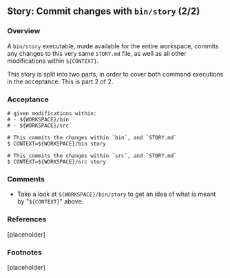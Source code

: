 ## Story: Commit changes with `bin/story` (2/2)

### Overview

A `bin/story` executable, made available for the entire workspace, commits any changes to this very same `STORY.md` file, as well as all other modifications within `${CONTEXT}`.

This story is split into two parts, in order to cover both command executions in the acceptance. This is part 2 of 2.

### Acceptance

```shell
# given modifications within:
# - ${WORKSPACE}/bin
# - ${WORKSPACE}/src

# This commits the changes within `bin`, and `STORY.md`
$ CONTEXT=${WORKSPACE}/bin story

# This commits the changes within `src`, and `STORY.md`
$ CONTEXT=${WORKSPACE}/src story
```

### Comments

- Take a look at `${WORKSPACE}/bin/story` to get an idea of what is meant by "`${CONTEXT}`" above.

### References

[placeholder]

### Footnotes

[placeholder]

